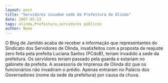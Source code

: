 ```yaml
---
layout: post
title: "Servidores invadem sede da Prefeitura de Olinda"
date: 2007-05-23
tags: olinda,Prefeitura,servidores públicos
author: None
---
```

O Blog de Jamildo acaba de receber a informa&ccedil;&atilde;o que representantes do Sindicato dos Servidores de Olinda, insatisfeitos com a proposta de reajuste zero feita pela prefeita Luciana Santos (PCdoB), teriam invadido a sede da prefeitura. Os servidores teriam passado pela guarda e estariam no gabinete da prefeita.
A assessoria de Imprensa de Olinda diz que os funcion&aacute;rios n&atilde;o invadiram o pr&eacute;dio. Apenas entraram no Pal&aacute;cio dos Governadores (nome da sede da prefeitura) por causa da chuva. 